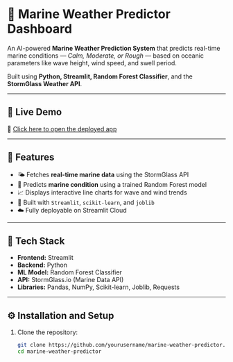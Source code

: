 # 🌊 Marine Weather Predictor Dashboard

An AI-powered **Marine Weather Prediction System** that predicts real-time marine conditions — *Calm, Moderate, or Rough* — based on oceanic parameters like wave height, wind speed, and swell period.  

Built using **Python, Streamlit, Random Forest Classifier**, and the **StormGlass Weather API**.

---

## 🚀 Live Demo

🔗 [Click here to open the deployed app](https://marineweatherpredictor-qkzx7fyw8baw7hqyize2ld.streamlit.app/)  


---

## 🧠 Features

- 🌤 Fetches **real-time marine data** using the StormGlass API  
- 🌊 Predicts **marine condition** using a trained Random Forest model  
- 📈 Displays interactive line charts for wave and wind trends  
- 🧩 Built with `Streamlit`, `scikit-learn`, and `joblib`  
- ☁️ Fully deployable on Streamlit Cloud  

---

## 🧰 Tech Stack

- **Frontend:** Streamlit  
- **Backend:** Python  
- **ML Model:** Random Forest Classifier  
- **API:** StormGlass.io (Marine Data API)  
- **Libraries:** Pandas, NumPy, Scikit-learn, Joblib, Requests  

---

## ⚙️ Installation and Setup

1. Clone the repository:
   ```bash
   git clone https://github.com/yourusername/marine-weather-predictor.git
   cd marine-weather-predictor
